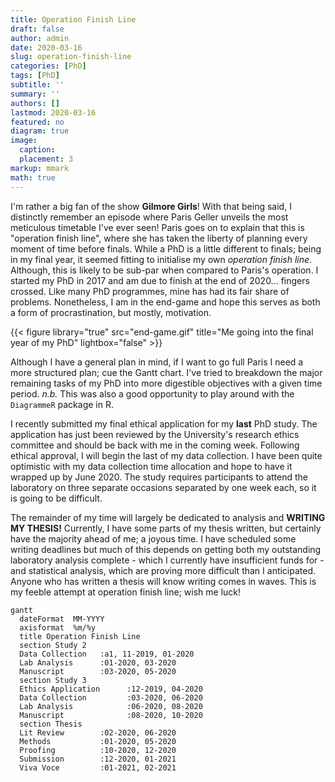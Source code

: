 ```yaml
---
title: Operation Finish Line
draft: false
author: admin
date: 2020-03-16
slug: operation-finish-line
categories: [PhD]
tags: [PhD]
subtitle: ''
summary: ''
authors: []
lastmod: 2020-03-16
featured: no
diagram: true
image: 
  caption: 
  placement: 3
markup: mmark
math: true 
---
```



I'm rather a big fan of the show **Gilmore Girls**! With that being said, I distinctly remember an episode where Paris Geller unveils the most meticulous timetable I've ever seen! Paris goes on to explain that this is "operation finish line", where she has taken the liberty of planning every moment of time before finals. While a PhD is a little different to finals; being in my final year, it seemed fitting to initialise my own _operation finish line_. Although, this is likely to be sub-par when compared to Paris's operation. I started my PhD in 2017 and am due to finish at the end of 2020... fingers crossed. Like many PhD programmes, mine has had its fair share of problems. Nonetheless, I am in the end-game and hope this serves as both a form of procrastination, but mostly, motivation.

{{< figure library="true" src="end-game.gif" title="Me going into the final year of my PhD" lightbox="false" >}}

Although I have a general plan in mind, if I want to go full Paris I need a more structured plan; cue the Gantt chart. I've tried to breakdown the major remaining tasks of my PhD into more digestible objectives with a given time period. _n.b._ This was also a good opportunity to play around with the `DiagrammeR` package in R.

I recently submitted my final ethical application for my **last** PhD study. The application has just been reviewed by the University's research ethics committee and should be back with me in the coming week. Following ethical approval, I will begin the last of my data collection. I have been quite optimistic with my data collection time allocation and hope to have it wrapped up by June 2020. The study requires participants to attend the laboratory on three separate occasions separated by one week each, so it is going to be difficult.

The remainder of my time will largely be dedicated to analysis and **WRITING MY THESIS!** Currently, I have some parts of my thesis written, but certainly have the majority ahead of me; a joyous time. I have scheduled some writing deadlines but much of this depends on getting both my outstanding laboratory analysis complete - which I currently have insufficient funds for - and statistical analysis, which are proving more difficult than I anticipated. Anyone who has written a thesis will know writing comes in waves. This is my feeble attempt at operation finish line; wish me luck!

```mermaid
gantt
  dateFormat  MM-YYYY
  axisformat  %m/%y
  title Operation Finish Line
  section Study 2
  Data Collection   :a1, 11-2019, 01-2020
  Lab Analysis      :01-2020, 03-2020
  Manuscript        :03-2020, 05-2020
  section Study 3
  Ethics Application      :12-2019, 04-2020
  Data Collection         :03-2020, 06-2020
  Lab Analysis            :06-2020, 08-2020
  Manuscript              :08-2020, 10-2020
  section Thesis
  Lit Review        :02-2020, 06-2020
  Methods           :01-2020, 05-2020
  Proofing          :10-2020, 12-2020
  Submission        :12-2020, 01-2021
  Viva Voce         :01-2021, 02-2021
```
